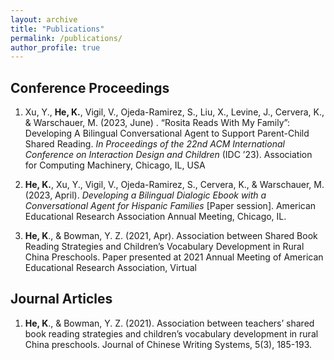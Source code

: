 ```yaml
---
layout: archive
title: "Publications"
permalink: /publications/
author_profile: true
---
```


<!-- {% if author.googlescholar %}
  You can also find my articles on <u><a href="{{author.googlescholar}}">my Google Scholar profile</a>.</u>
{% endif %}

{% include base_path %}

{% for post in site.publications reversed %}
  {% include archive-single.html %}
{% endfor %} -->
## Conference Proceedings

1. Xu, Y., **He, K.**, Vigil, V., Ojeda-Ramirez, S., Liu, X., Levine, J., Cervera, K., & Warschauer, M. (2023, June) . “Rosita Reads With My Family”: Developing A Bilingual Conversational Agent to Support Parent-Child Shared Reading. *In Proceedings of the 22nd ACM International Conference on Interaction Design and Children* (IDC ’23). Association for Computing Machinery, Chicago, IL, USA

2. **He, K.**, Xu, Y., Vigil, V., Ojeda-Ramirez, S., Cervera, K., & Warschauer, M. (2023, April). *Developing a Bilingual Dialogic Ebook with a Conversational Agent for Hispanic Families* [Paper session]. American Educational Research Association Annual Meeting, Chicago, IL.

3. **He, K**., & Bowman, Y. Z. (2021, Apr). Association between Shared Book Reading Strategies and Children’s Vocabulary Development in Rural China Preschools. Paper presented at 2021 Annual Meeting of American Educational Research Association, Virtual

## Journal Articles

1. **He, K**., & Bowman, Y. Z. (2021). Association between teachers’ shared book reading strategies and children’s vocabulary development in rural China preschools. Journal of Chinese Writing Systems, 5(3), 185-193.